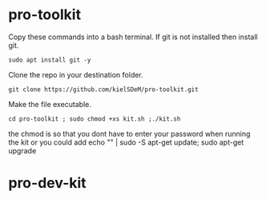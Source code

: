 # pro-toolkit
Copy these commands into a bash terminal. If git is not installed then install git.
```
sudo apt install git -y
```
Clone the repo in your destination folder.
```
git clone https://github.com/kielSDeM/pro-toolkit.git
```
Make the file executable.
 ```
 cd pro-toolkit ; sudo chmod +xs kit.sh ;./kit.sh
 
```

  the chmod is so that you dont have to enter your password when running the kit or you could add echo "<password>" | sudo -S apt-get update; sudo apt-get upgrade
# pro-dev-kit

